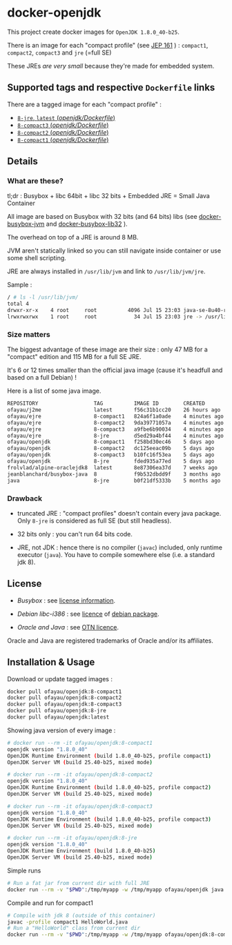 # docker-openjdk

This project create docker images for `OpenJDK 1.8.0_40-b25`.

There is an image for each "compact profile" (see [JEP 161](http://openjdk.java.net/jeps/161) ) : `compact1`, `compact2`, `compact3` and `jre` (=full SE)

These JREs *are very small* because they're made for embedded system.

## Supported tags and respective `Dockerfile` links

There are a tagged image for each "compact profile" :

-	[`8-jre`, `latest` (*openjdk/Dockerfile*)](https://github.com/ofayau/docker-openjdk/blob/master/openjdk-jre/Dockerfile)
-	[`8-compact3` (*openjdk/Dockerfile*)](https://github.com/ofayau/docker-openjdk/blob/master/openjdk-compact3/Dockerfile)
-	[`8-compact2` (*openjdk/Dockerfile*)](https://github.com/ofayau/docker-openjdk/blob/master/openjdk-compact2/Dockerfile)
-	[`8-compact1` (*openjdk/Dockerfile*)](https://github.com/ofayau/docker-openjdk/blob/master/openjdk-compact1/Dockerfile)

## Details

### What are these?

tl;dr : Busybox + libc 64bit + libc 32 bits + Embedded JRE = Small Java Container

All image are based on Busybox with 32 bits (and 64 bits) libs (see [docker-busybox-jvm](https://github.com/ofayau/docker-busybox-jvm) and [docker-busybox-lib32](https://github.com/ofayau/docker-busybox-lib32) ).

The overhead on top of a JRE is around 8 MB.

JVM aren't statically linked so you can still navigate inside container or use some shell scripting.

JRE are always installed in `/usr/lib/jvm` and link to `/usr/lib/jvm/jre`.

Sample :

```sh
/ # ls -l /usr/lib/jvm/
total 4
drwxr-xr-x    4 root     root          4096 Jul 15 23:03 java-se-8u40-ri-compact1
lrwxrwxrwx    1 root     root            34 Jul 15 23:03 jre -> /usr/lib/jvm/java-se-8u40-ri-compact1
```

### Size matters

The biggest advantage of these image are their size : only 47 MB for a "compact" edition and 115 MB for a full SE JRE.

It's 6 or 12 times smaller than the official java image (cause it's headfull and based on a full Debian) !

Here is a list of some java image.

```sh
REPOSITORY                  TAG          IMAGE ID        CREATED         VIRTUAL SIZE
ofayau/j2me                 latest       f56c31b1cc20    26 hours ago    21.73 MB
ofayau/ejre                 8-compact1   824a6f1a0ade    4 minutes ago   39.31 MB
ofayau/ejre                 8-compact2   9da39771057a    4 minutes ago   44.85 MB
ofayau/ejre                 8-compact3   a9fbe6b90034    4 minutes ago   48.79 MB
ofayau/ejre                 8-jre        d5ed29a4bf44    4 minutes ago   80.66 MB
ofayau/openjdk              8-compact1   f258bd30ec46    5 days ago      47.08 MB
ofayau/openjdk              8-compact2   dc125eeac09b    5 days ago      59.82 MB
ofayau/openjdk              8-compact3   b10fc16f53ea    5 days ago      66.38 MB
ofayau/openjdk              8-jre        fded935a77ed    5 days ago      115.1 MB
frolvlad/alpine-oraclejdk8  latest       8e87306ea37d    7 weeks ago     170.4 MB
jeanblanchard/busybox-java  8            f9b532dbdd9f    3 months ago    162 MB
java                        8-jre        b0f21df5333b    5 months ago    478.7 MB
```

### Drawback

- truncated JRE : "compact profiles" doesn't contain every java package. Only `8-jre` is considered as full SE (but still headless).

- 32 bits only : you can't run 64 bits code.

- JRE, not JDK : hence there is no compiler (`javac`) included, only runtime executor (`java`). You have to compile somewhere else (i.e. a standard jdk 8).


## License

- *Busybox* : see [license information](http://www.busybox.net/license.html).

- *Debian libc-i386* : see [licence](http://ftp-master.metadata.debian.org/changelogs/main/g/glibc/glibc_2.19-18_copyright) of [debian package](https://packages.debian.org/jessie/libc6-i386).

- *Oracle and Java* : see [OTN licence](http://www.oracle.com/technetwork/licenses/standard-license-152015.html).

Oracle and Java are registered trademarks of Oracle and/or its affiliates.

## Installation & Usage

Download or update tagged images :

```sh
docker pull ofayau/openjdk:8-compact1
docker pull ofayau/openjdk:8-compact2
docker pull ofayau/openjdk:8-compact3
docker pull ofayau/openjdk:8-jre
docker pull ofayau/openjdk:latest
```

Showing java version of every image :

```sh
# docker run --rm -it ofayau/openjdk:8-compact1
openjdk version "1.8.0_40"
OpenJDK Runtime Environment (build 1.8.0_40-b25, profile compact1)
OpenJDK Server VM (build 25.40-b25, mixed mode)

# docker run --rm -it ofayau/openjdk:8-compact2
openjdk version "1.8.0_40"
OpenJDK Runtime Environment (build 1.8.0_40-b25, profile compact2)
OpenJDK Server VM (build 25.40-b25, mixed mode)

# docker run --rm -it ofayau/openjdk:8-compact3
openjdk version "1.8.0_40"
OpenJDK Runtime Environment (build 1.8.0_40-b25, profile compact3)
OpenJDK Server VM (build 25.40-b25, mixed mode)

# docker run --rm -it ofayau/openjdk:8-jre
openjdk version "1.8.0_40"
OpenJDK Runtime Environment (build 1.8.0_40-b25)
OpenJDK Server VM (build 25.40-b25, mixed mode)
```

Simple runs

```sh
# Run a fat jar from current dir with full JRE
docker run --rm -v "$PWD":/tmp/myapp -w /tmp/myapp ofayau/openjdk java -jar myFatJar.jar
```

Compile and run for compact1

```sh
# Compile with jdk 8 (outside of this container)
javac -profile compact1 HelloWorld.java
# Run a "HelloWorld" class from current dir
docker run --rm -v "$PWD":/tmp/myapp -w /tmp/myapp ofayau/openjdk:8-compact1 java HelloWorld.class
```

